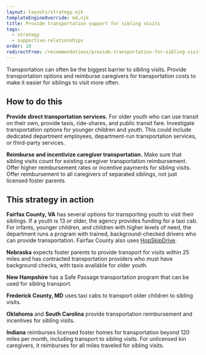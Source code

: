 ```yaml
---
layout: layouts/strategy.njk
templateEngineOverride: md,njk
title: Provide transportation support for sibling visits
tags:
  - strategy
  - supportive-relationships
order: 10
redirectFrom: /recommendations/provide-transportation-for-sibling-visits/
---
```


Transportation can often be the biggest barrier to sibling visits. Provide transportation options and reimburse caregivers for transportation costs to make it easier for siblings to visit more often.

## How to do this

**Provide direct transportation services.** For older youth who can use transit on their own, provide taxis, ride-shares, and public transit fare. Investigate transportation options for younger children and youth. This could include dedicated department employees, department-run transportation services, or third-party services.

**Reimburse and incentivize caregiver transportation.** Make sure that sibling visits count for existing caregiver transportation reimbursement. Offer higher reimbursement rates or incentive payments for sibling visits. Offer reimbursement to all caregivers of separated siblings, not just licensed foster parents.

## This strategy in action

**Fairfax County, VA** has several options for transporting youth to visit their siblings. If a youth is 13 or older, the agency provides funding for a taxi cab. For infants, younger children, and children with higher levels of need, the department runs a program with trained, background-checked drivers who can provide transportation. Fairfax County also uses [HopSkipDrive](https://www.hopskipdrive.com/).

**Nebraska** expects foster parents to provide transport for visits within 25 miles and has contracted transportation providers who must have background checks, with taxis available for older youth.

**New Hampshire** has a Safe Passage transportation program that can be used for sibling transport.

**Frederick County, MD** uses taxi cabs to transport older children to sibling visits.

**Oklahoma** and **South Carolina** provide transportation reimbursement and incentives for sibling visits.

**Indiana** reimburses licensed foster homes for transportation beyond 120 miles per month, including transport to sibling visits. For unlicensed kin caregivers, it reimburses for all miles traveled for sibling visits.